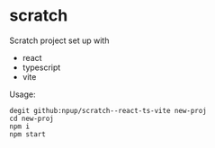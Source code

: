 # scratch

Scratch project set up with

- react
- typescript
- vite

Usage:

    degit github:npup/scratch--react-ts-vite new-proj
    cd new-proj
    npm i
    npm start
